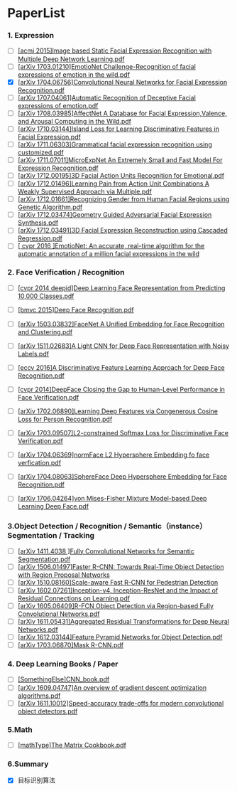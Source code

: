 PaperList
============
### 1. Expression 
-	[ ] [[acmi 2015]Image based Static Facial Expression Recognition with Multiple Deep Network Learning.pdf](http://www.andrew.cmu.edu/user/yzhiding/publications/ICMI15.pdf) </br>
- 	[ ] [[arXiv 1703.01210]EmotioNet Challenge-Recognition of facial expressions of emotion in the wild.pdf](https://arxiv.org/pdf/1703.01210.pdf)
-	[x] [[arXiv 1704.06756]Convolutional Neural Networks for Facial Expression Recognition.pdf](https://arXiv.org/pdf/1704.06756.pdf)
-	[ ] [[arXiv 1707.04061]Automatic Recognition of Deceptive Facial expressions of emotion.pdf](https://arxiv.org/pdf/1707.04061.pdf)
-	[ ] [[arXiv 1708.03985]AffectNet A Database for Facial Expression,Valence, and Arousal Computing in the Wild.pdf](https://arXiv.org/pdf/1708.03985.pdf)
-	[ ] [[arXiv 1710.03144]Island Loss for Learning Discriminative Features in Facial Expression.pdf](https://arXiv.org/pdf/1710.03144.pdf)
-	[ ] [[arXiv 1711.06303]Grammatical facial expression recognition using customized.pdf](https://arXiv.org/pdf/1711.06303.pdf)
-	[ ] [[arXiv 1711.07011]MicroExpNet An Extremely Small and Fast Model For Expression Recognition.pdf](https://arXiv.org/pdf/1711.07011.pdf)
-	[ ] [[arXiv 1712.00195]3D Facial Action Units Recognition for Emotional.pdf](https://arXiv.org/pdf/1712.00195.pdf)
-	[ ] [[arXiv 1712.01496]Learning Pain from Action Unit Combinations A Weakly Supervised Approach via Multiple.pdf](https://arXiv.org/pdf/1712.01496.pdf)
-	[ ] [[arXiv 1712.01661]Recognizing Gender from Human Facial Regions using Genetic Algorithm.pdf](https://arxiv.org/pdf/1712.01661.pdf)
-	[ ] [[arXiv 1712.03474]Geometry Guided Adversarial Facial Expression Synthesis.pdf](https://arXiv.org/pdf/1712.03474.pdf)
-	[ ] [[arXiv 1712.03491]3D Facial Expression Reconstruction using Cascaded Regression.pdf](https://arXiv.org/pdf/1712.03491.pdf)
-	[ ] [[   cvpr 2016    ]EmotioNet: An accurate, real-time algorithm for the automatic annotation of a million facial expressions in the wild](https://www.cv-foundation.org/openaccess/content_cvpr_2016/papers/Benitez-Quiroz_EmotioNet_An_Accurate_CVPR_2016_paper.pdf)

### 2. Face Verification / Recognition
-	[ ] [[cvpr 2014 deepid]Deep Learning Face Representation from Predicting 10,000 Classes.pdf ](https://www.researchgate.net/publication/283749931_Deep_Learning_Face_Representation_from_Predicting_10000_Classes)
- 	[ ] [[bmvc 2015]Deep Face Recognition.pdf](http://www.bmva.org/bmvc/2015/papers/paper041/index.html)
- 	[ ] [[arXiv 1503.03832]FaceNet A Unified Embedding for Face Recognition and Clustering.pdf ](https://arXiv.org/pdf/1503.03832.pdf)
- 	[ ] [[arXiv 1511.02683]A Light CNN for Deep Face Representation with Noisy Labels.pdf ](https://arXiv.org/pdf/1511.02683.pdf)
- 	[ ] [[eccv 2016]A Discriminative Feature Learning Approach for Deep Face Recognition.pdf ](https://link.springer.com/content/pdf/10.1007%2F978-3-319-46478-7_31.pdf)
- 	[ ] [[cvpr 2014]DeepFace Closing the Gap to Human-Level Performance in Face Verification.pdf ](http://ieeexplore.ieee.org/stamp/stamp.jsp?tp=&arnumber=6909616)
-	[ ] [[arXiv 1702.06890]Learning Deep Features via Congenerous Cosine Loss for Person Recognition.pdf ](https://arXiv.org/pdf/1702.06890.pdf)
-	[ ] [[arXiv 1703.09507]L2-constrained Softmax Loss for Discriminative Face Verification.pdf ](https://arXiv.org/pdf/1703.09507.pdf)
-	[ ] [[arXiv 1704.06369]normFace L2 Hypersphere Embedding fo face verfication.pdf ](https://arXiv.org/pdf/1704.06369.pdf)
-	[ ] [[arXiv 1704.08063]SphereFace Deep Hypersphere Embedding for Face Recognition.pdf ](https://arXiv.org/pdf/1704.08063.pdf)
-	[ ] [[arXiv 1706.04264]von Mises-Fisher Mixture Model-based Deep Learning Deep Face.pdf](https://arXiv.org/pdf/1706.04264.pdf)


### 3.Object Detection / Recognition / Semantic（instance） Segmentation / Tracking
-	[ ] [[arXiv 1411.4038 ]Fully Convolutional Networks for Semantic Segmentation.pdf ](https://arXiv.org/pdf/1411.4038.pdf)
-	[ ] [[arXiv 1506.01497]Faster R-CNN: Towards Real-Time Object Detection with Region Proposal Networks](https://arXiv.org/pdf/1506.01497.pdf)
-	[ ] [[arXiv 1510.08160]Scale-aware Fast R-CNN for Pedestrian Detection](https://arXiv.org/pdf/1510.08160.pdf)
-	[ ] [[arXiv 1602.07261]Inception-v4, Inception-ResNet and the Impact of Residual Connections on Learning.pdf ](https://arXiv.org/pdf/1602.07261.pdf)
-	[ ] [[arXiv 1605.06409]R-FCN Object Detection via Region-based Fully Convolutional Networks.pdf ](https://arXiv.org/pdf/1605.06409.pdf)
-	[ ] [[arXiv 1611.05431]Aggregated Residual Transformations for Deep Neural Networks.pdf ](https://arXiv.org/pdf/1611.05431.pdf)
-	[ ] [[arXiv 1612.03144]Feature Pyramid Networks for Object Detection.pdf ](https://arXiv.org/pdf/1612.03144.pdf)
-	[ ] [[arXiv 1703.06870]Mask R-CNN.pdf </br>](https://arXiv.org/pdf/1703.06870.pdf)

### 4. Deep Learning Books / Paper
-	[ ] [[SomethingElse]CNN_book.pdf](http://lamda.nju.edu.cn/weixs/book/CNN_book.html?from=groupmessage&isappinstalled=0)
-	[ ] [[arXiv 1609.04747]An overview of gradient descent optimization algorithms.pdf](https://arXiv.org/pdf/1609.04747.pdf)
-	[ ] [[arXiv 1611.10012]Speed-accuracy trade-offs for modern convolutional object detectors.pdf](https://arXiv.org/pdf/1611.10012.pdf)
### 5.Math
-	[ ] [[mathType]The Matrix Cookbook.pdf](http://www2.imm.dtu.dk/pubdb/views/edoc_download.php/3274/pdf/imm3274.pdf)

### 6.Summary
-	[x] 目标识别算法
